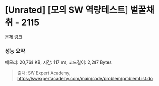 # [Unrated] [모의 SW 역량테스트] 벌꿀채취 - 2115 

[문제 링크](https://swexpertacademy.com/main/code/problem/problemDetail.do?contestProbId=AV5V4A46AdIDFAWu) 

### 성능 요약

메모리: 20,768 KB, 시간: 117 ms, 코드길이: 2,287 Bytes



> 출처: SW Expert Academy, https://swexpertacademy.com/main/code/problem/problemList.do